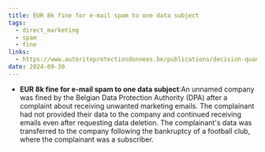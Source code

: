 ```yaml
---
title: EUR 8k fine for e-mail spam to one data subject
tags:
  - direct_marketing
  - spam
  - fine
links:
  - https://www.autoriteprotectiondonnees.be/publications/decision-quant-au-fond-n0-108-2024.pdf
date: 2024-09-30
---
```

- **EUR 8k fine for e-mail spam to one data subject**:An unnamed company was fined by the Belgian Data Protection Authority (DPA) after a complaint about receiving unwanted marketing emails. The complainant had not provided their data to the company and continued receiving emails even after requesting data deletion. The complainant's data was transferred to the company following the bankruptcy of a football club, where the complainant was a subscriber.